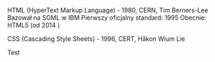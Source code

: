 HTML (HyperText Markup Language) -  1980, CERN, Tim Berners-Lee
Bazował na SGML w IBM 
Pierwszy oficjalny standard: 1995
Obecnie: HTML5 (od 2014 )

CSS (Cascading Style Sheets) - 1996, CERT,  Håkon Wium Lie 

Test

